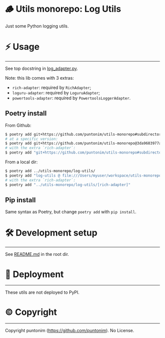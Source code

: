 **🪵 Utils monorepo: Log Utils**
================================

Just some Python logging utils.


⚡ Usage
=======

---

See top docstring in [log_adapter.py](log_utils/log_adapter.py).


Note: this lib comes with 3 extras:
 - `rich-adapter`: required by `RichAdapter`;
 - `loguru-adapter`: required by `LoguruAdapter`;
 - `powertools-adapter`: required by `PowertoolsLoggerAdapter`.

Poetry install
--------------
From Github:
```sh
$ poetry add git+https://github.com/puntonim/utils-monorepo#subdirectory=log-utils
# at a specific version:
$ poetry add git+https://github.com/puntonim/utils-monorepo@3da9603977a5e2948429627ac83309353cca693d#subdirectory=log-utils
# with the extra `rich-adapter`:
$ poetry add "git+https://github.com/puntonim/utils-monorepo#subdirectory=log-utils[rich-adapter]"
```

From a local dir:
```sh
$ poetry add ../utils-monorepo/log-utils/
$ poetry add "log-utils @ file:///Users/myuser/workspace/utils-monorepo/log-utils/"
# with the extra `rich-adapter`:
$ poetry add "../utils-monorepo/log-utils/[rich-adapter]"
```

Pip install
-----------
Same syntax as Poetry, but change `poetry add` with `pip install`.


🛠️ Development setup
====================

---

See [README.md](../README.md) in the root dir.


🚀 Deployment
=============

---

These utils are not deployed to PyPI.


©️ Copyright
============

---

Copyright puntonim (https://github.com/puntonim). No License.


